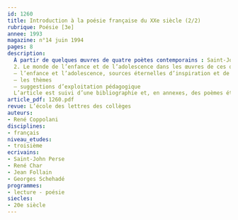 ```yaml
---
id: 1260
title: Introduction à la poésie française du XXe siècle (2/2)
rubrique: Poésie [3e] 
annee: 1993
magazine: n°14 juin 1994
pages: 8
description: 
  À partir de quelques œuvres de quatre poètes contemporains : Saint-John Perse, René Char, Jean Follain et Georges Schéhadé, familiariser les élèves de troisième avec la poésie contemporaine par le biais de l’étude thématique du monde de l’enfance et de l’adolescence…
  2. Le monde de l’enfance et de l’adolescence dans les œuvres de ces quatre poètes
  – l’enfance et l’adolescence, sources éternelles d’inspiration et de création poétiques
  – les thèmes
  – suggestions d’exploitation pédagogique
  L’article est suivi d’une bibliographie et, en annexes, des poèmes étudiés.
article_pdf: 1260.pdf
revue: L’école des lettres des collèges
auteurs:
- René Coppolani
disciplines:
- français
niveau_etudes:
- troisième
ecrivains:
- Saint-John Perse
- René Char
- Jean Follain
- Georges Schehadé
programmes:
- lecture - poésie
siecles:
- 20e siècle
---
```

